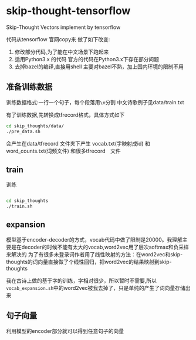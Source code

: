 # skip-thought-tensorflow
Skip-Thought Vectors implement by tensorflow


代码从tensorflow 官网copy来
做了如下改变:

1. 修改部分代码,为了能在中文场景下跑起来
2. 适用Python3.x 的代码 官方的代码在Python3.x下存在部分问题
3. 去掉bazel的编译,直接用shell 主要对bazel不熟，加上国内环境的限制不用

## 准备训练数据
 训练数据格式:一行一个句子，每个段落用```\n```分割
中文诗歌例子见data/train.txt

有了训练数据,先转换成tfrecord格式，具体方式如下
```bash
cd skip_thoughts/data/
./pre_data.sh
```

会产生在data/tfrecord 文件夹下产生 vocab.txt(字映射成id) 和word_counts.txt(词频文件) 和很多tfrecord　文件


## train

训练

````bash

cd skip_thoughts
./train.sh

````

## expansion

模型基于encoder-decoder的方式，vocab代码中做了限制是20000。我理解主要是在decoder的时候不能有太大的vocab,word2vec用了层次softmax和负采样来解决的
为了有很多未登录词作者用了线性映射的方法：在word2vec和skip-thoughts的词向量直接做了个线性回归，把word2vec的结果映射到skip-thoughts


我在古诗上做的基于字的训练，字相对很少，所以暂时不需要,所以```vocab_expansion.sh```中的word2vec被我去掉了，只是单纯的产生了词向量存储出来

## 句子向量

利用模型的encoder部分就可以得到任意句子的向量
```bash

```
